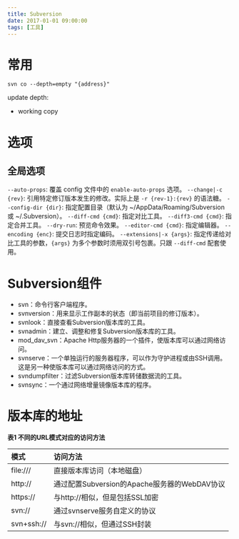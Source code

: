 ```yaml
---
title: Subversion
date: 2017-01-01 09:00:00
tags: [工具]
---
```


# 常用

`svn co --depth=empty "{address}"`

update depth:

- working copy

# 选项

## 全局选项

`--auto-props`: 覆盖 config 文件中的 `enable-auto-props` 选项。
`--change|-c {rev}`: 引用特定修订版本发生的修改。实际上是 `-r {rev-1}:{rev}` 的语法糖。
`--config-dir {dir}`: 指定配置目录（默认为 ~/AppData/Roaming/Subversion 或 ~/.Subversion）。
`--diff-cmd {cmd}`: 指定对比工具。
`--diff3-cmd {cmd}`: 指定合并工具。
`--dry-run`: 预览命令效果。
`--editor-cmd {cmd}`: 指定编辑器。
`--encoding {enc}`: 提交日志时指定编码。
`--extensions|-x {args}`: 指定传递给对比工具的参数，`{args}` 为多个参数时须用双引号包裹。只跟 `--diff-cmd` 配套使用。

# Subversion组件

- svn：命令行客户端程序。
- svnversion：用来显示工作副本的状态（即当前项目的修订版本）。
- svnlook：直接查看Subversion版本库的工具。
- svnadmin：建立、调整和修复Subversion版本库的工具。
- mod_dav_svn：Apache Http服务器的一个插件，使版本库可以通过网络访问。
- svnserve：一个单独运行的服务器程序，可以作为守护进程或由SSH调用。这是另一种使版本库可以通过网络访问的方式。
- svndumpfilter：过滤Subversion版本库转储数据流的工具。
- svnsync：一个通过网络增量镜像版本库的程序。

# 版本库的地址

**表1 不同的URL模式对应的访问方法**

|模式      |访问方法                                    |
|:---------|:-------------------------------------------|
|file:///  |直接版本库访问（本地磁盘）                  |
|http://   |通过配置Subversion的Apache服务器的WebDAV协议|
|https://  |与http://相似，但是包括SSL加密              |
|svn://    |通过svnserve服务自定义的协议                |
|svn+ssh://|与svn://相似，但通过SSH封装                 |
